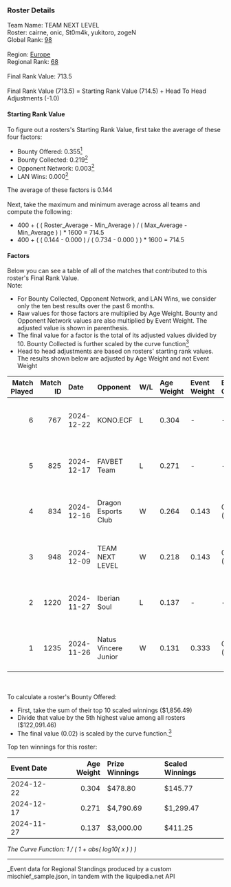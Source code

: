 ### Roster Details<br />
Team Name: TEAM NEXT LEVEL<br />
Roster: cairne, onic, St0m4k, yukitoro, zogeN<br />
Global Rank: [98](../../standings_global_2025_05_05.md)<br />
<br />
Region: [Europe]( ../../standings_europe_2025_05_05.md)<br />
Regional Rank: [68]( ../../standings_europe_2025_05_05.md)<br />
<br />
Final Rank Value:  713.5<br />
<br />
Final Rank Value (713.5) = Starting Rank Value (714.5) + Head To Head Adjustments (-1.0)<br />

#### Starting Rank Value<br />
To figure out a rosters's Starting Rank Value, first take the average of these four factors:<br />
- Bounty Offered: 0.355[<sup>1</sup>](#table2)
- Bounty Collected: 0.219[<sup>2</sup>](#table1)
- Opponent Network: 0.003[<sup>2</sup>](#table1)
- LAN Wins: 0.000[<sup>2</sup>](#table1)

The average of these factors is 0.144<br />
<br />
Next, take the maximum and minimum average across all teams and compute the following:<br />
- 400 + ( ( Roster_Average - Min_Average ) / ( Max_Average - Min_Average ) ) * 1600 = 714.5
- 400 + ( ( 0.144 - 0.000 ) / ( 0.734 - 0.000 ) ) * 1600 = 714.5


#### Factors<br />
Below you can see a table of all of the matches that contributed to this roster's Final Rank Value.<br />
Note:<br />

- For Bounty Collected, Opponent Network, and LAN Wins, we consider only the ten best results over the past 6 months.
- Raw values for those factors are multiplied by Age Weight. Bounty and Opponent Network values are also multiplied by Event Weight. The adjusted value is shown in parenthesis.
- The final value for a factor is the total of its adjusted values divided by 10. Bounty Collected is further scaled by the curve function[<sup>3</sup>](#curveFunction)
- Head to head adjustments are based on rosters' starting rank values. The results shown below are adjusted by Age Weight and not Event Weight
<span id="table1"></span><br />


| Match Played | Match ID | Date       | Opponent             | W/L | Age Weight | Event Weight | Bounty Collected | Opponent Network | LAN Wins  | H2H Adj. | Roster                                |
| -: | -: | :- | :- | :- | :- | :- | :- | :- | :- | -: | :- |
|            6 |      767 | 2024-12-22 | KONO.ECF             | L   | 0.304      | -            | -                | -                | -         |    -4.65 | cairne, onic, St0m4k, yukitoro, zogeN |
|            5 |      825 | 2024-12-17 | FAVBET Team          | L   | 0.271      | -            | -                | -                | -         |    -3.82 | cairne, onic, St0m4k, yukitoro, zogeN |
|            4 |      834 | 2024-12-16 | Dragon Esports Club  | W   | 0.264      | 0.143        | 0.005 (0.000)    | 0.021 (0.001)    | 0 (0.000) |     3.44 | cairne, onic, St0m4k, yukitoro, zogeN |
|            3 |      948 | 2024-12-09 | TEAM NEXT LEVEL      | W   | 0.218      | 0.143        | 0.003 (0.000)    | 0.139 (0.004)    | 0 (0.000) |     2.98 | cairne, onic, St0m4k, yukitoro, zogeN |
|            2 |     1220 | 2024-11-27 | Iberian Soul         | L   | 0.137      | -            | -                | -                | -         |    -1.92 | cairne, onic, St0m4k, yukitoro, zogeN |
|            1 |     1235 | 2024-11-26 | Natus Vincere Junior | W   | 0.131      | 0.333        | 0.057 (0.002)    | 0.572 (0.025)    | 0 (0.000) |     2.96 | cairne, onic, St0m4k, yukitoro, zogeN |

<br />
<span id="table2"></span><br />
To calculate a roster's Bounty Offered:<br />

- First, take the sum of their top 10 scaled winnings ($1,856.49)
- Divide that value by the 5th highest value among all rosters ($122,091.46)
- The final value (0.02) is scaled by the curve function.[<sup>3</sup>](#curveFunction)

Top ten winnings for this roster:<br />

| Event Date | Age Weight | Prize Winnings | Scaled Winnings |
| :- | -: | :- | :- |
| 2024-12-22 |      0.304 | $478.80        | $145.77         |
| 2024-12-17 |      0.271 | $4,790.69      | $1,299.47       |
| 2024-11-27 |      0.137 | $3,000.00      | $411.25         |


<span id="curveFunction"></span>_The Curve Function: 1 / ( 1 + abs( log10( x ) ) )_<br />

---
_Event data for Regional Standings produced by a custom mischief_sample.json, in tandem with the liquipedia.net API<br />
